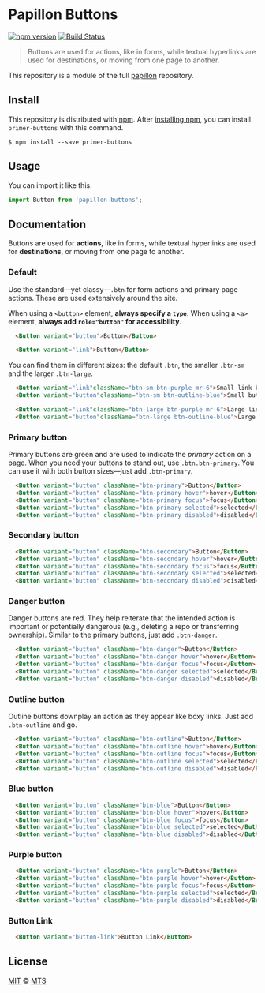 # Papillon Buttons

[![npm version](https://img.shields.io/npm/v/papillon-buttons.svg)](https://www.npmjs.org/package/papillon-buttons)
[![Build Status](https://travis-ci.org/mts/papillon.svg?branch=master)](https://travis-ci.org/mts/papillon)

> Buttons are used for actions, like in forms, while textual hyperlinks are used for destinations, or moving from one page to another.

This repository is a module of the full [papillon][papillon] repository.

## Install

This repository is distributed with [npm][npm]. After [installing npm][install-npm], you can install `primer-buttons` with this command.

```
$ npm install --save primer-buttons
```

## Usage

You can import it like this.

```javascript
import Button from 'papillon-buttons';
```

## Documentation

Buttons are used for **actions**, like in forms, while textual hyperlinks are used for **destinations**, or moving from one page to another.

### Default

Use the standard—yet classy—`.btn` for form actions and primary page actions. These are used extensively around the site.

When using a `<button>` element, **always specify a `type`**. When using a `<a>` element, **always add `role="button"` for accessibility**.

```html
  <Button variant="button">Button</Button>
```

```html
  <Button variant="link">Button</Button>
```

You can find them in different sizes: the default `.btn`, the smaller `.btn-sm` and the larger `.btn-large`.

```html
  <Button variant="link"className="btn-sm btn-purple mr-6">Small link button</Button>
  <Button variant="button"className="btn-sm btn-outline-blue">Small button button</Button>
```

```html
  <Button variant="link"className="btn-large btn-purple mr-6">Large link button</Button>
  <Button variant="button"className="btn-large btn-outline-blue">Large button button</Button>
```

### Primary button

Primary buttons are green and are used to indicate the *primary* action on a page. When you need your buttons to stand out, use `.btn.btn-primary`. You can use it with both button sizes—just add `.btn-primary`.

```html
  <Button variant="button" className="btn-primary">Button</Button>
  <Button variant="button" className="btn-primary hover">hover</Button>
  <Button variant="button" className="btn-primary focus">focus</Button>
  <Button variant="button" className="btn-primary selected">selected</Button>
  <Button variant="button" className="btn-primary disabled">disabled</Button>
```

### Secondary button

```html
  <Button variant="button" className="btn-secondary">Button</Button>
  <Button variant="button" className="btn-secondary hover">hover</Button>
  <Button variant="button" className="btn-secondary focus">focus</Button>
  <Button variant="button" className="btn-secondary selected">selected</Button>
  <Button variant="button" className="btn-secondary disabled">disabled</Button>
```

### Danger button

Danger buttons are red. They help reiterate that the intended action is important or potentially dangerous (e.g., deleting a repo or transferring ownership). Similar to the primary buttons, just add `.btn-danger`.

```html
  <Button variant="button" className="btn-danger">Button</Button>
  <Button variant="button" className="btn-danger hover">hover</Button>
  <Button variant="button" className="btn-danger focus">focus</Button>
  <Button variant="button" className="btn-danger selected">selected</Button>
  <Button variant="button" className="btn-danger disabled">disabled</Button>
```

### Outline button

Outline buttons downplay an action as they appear like boxy links. Just add `.btn-outline` and go.

```html
  <Button variant="button" className="btn-outline">Button</Button>
  <Button variant="button" className="btn-outline hover">hover</Button>
  <Button variant="button" className="btn-outline focus">focus</Button>
  <Button variant="button" className="btn-outline selected">selected</Button>
  <Button variant="button" className="btn-outline disabled">disabled</Button>
```

### Blue button

```html
  <Button variant="button" className="btn-blue">Button</Button>
  <Button variant="button" className="btn-blue hover">hover</Button>
  <Button variant="button" className="btn-blue focus">focus</Button>
  <Button variant="button" className="btn-blue selected">selected</Button>
  <Button variant="button" className="btn-blue disabled">disabled</Button>
```

### Purple button

```html
  <Button variant="button" className="btn-purple">Button</Button>
  <Button variant="button" className="btn-purple hover">hover</Button>
  <Button variant="button" className="btn-purple focus">focus</Button>
  <Button variant="button" className="btn-purple selected">selected</Button>
  <Button variant="button" className="btn-purple disabled">disabled</Button>
```

### Button Link

```html
  <Button variant="button-link">Button Link</Button>
```

## License

[MIT](./LICENSE) &copy; [MTS](https://github.com/mts)

[papillon]: https://github.com/mts/papillon
[docs]: https://github.com/mts/papillon/tree/master/packages/papillon-buttons
[npm]: https://www.npmjs.com/package/papillon-buttons
[install-npm]: https://docs.npmjs.com/getting-started/installing-node
[react]: https://github.com/facebook/react

